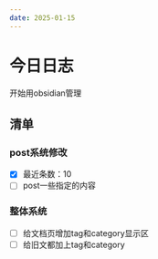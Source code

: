 ```yaml
---
date: 2025-01-15
---
```


# 今日日志

开始用obsidian管理

## 清单

### post系统修改

- [x] 最近条数：10
- [ ] post一些指定的内容

### 整体系统

- [ ] 给文档页增加tag和category显示区
- [ ] 给旧文都加上tag和category

